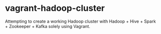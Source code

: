# vagrant-hadoop-cluster
Attempting to create a working Hadoop cluster with Hadoop + Hive + Spark + Zookeeper + Kafka solely using Vagrant.
